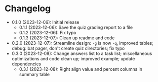 # Changelog

* 0.1.0 (2023-12-06): Initial release
    * 0.1.1 (2023-12-06): Save the quiz grading report to a file
    * 0.1.2 (2023-12-06): Fix typo
    * 0.1.3 (2023-12-07): Clean up readme and code
* 0.2.0 (2023-12-07): Streamline design: `-g` is now `-q`, improved tables;
  debug: bat pager, don't create quiz directories; fix typo
* 0.3.0 (2023-12-08): Change answers list to a task list; miscellaneous
  optimizations and code clean up; improved example; update dependencies
    * 0.3.1 (2023-12-08): Right align value and percent columns in summary table

